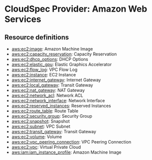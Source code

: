 # CloudSpec Provider: Amazon Web Services

## Resource definitions

* [aws:ec2:image](ec2/image.md): Amazon Machine Image
* [aws:ec2:capacity_reservation](ec2/capacity_reservation.md): Capacity Reservation
* [aws:ec2:dhcp_options](ec2/dhcp_options.md): DHCP Options
* [aws:ec2:elastic_gpu](ec2/elastic_gpu.md): Elastic Graphics Accelerator
* [aws:ec2:flow_log](ec2/flow_log.md): VPC Flow Log
* [aws:ec2:instance](ec2/instance.md): EC2 Instance
* [aws:ec2:internet_gateway](ec2/internet_gateway.md): Internet Gateway
* [aws:ec2:local_gateway](ec2/local_gateway.md): Transit Gateway
* [aws:ec2:nat_gateway](ec2/nat_gateway.md): NAT Gateway
* [aws:ec2:network_acl](ec2/network_acl.md): Network ACL
* [aws:ec2:network_interface](ec2/network_interface.md): Network Interface
* [aws:ec2:reserved_instances](ec2/reserved_instances.md): Reserved Instances
* [aws:ec2:route_table](ec2/route_table.md): Route Table
* [aws:ec2:security_group](ec2/security_group.md): Security Group
* [aws:ec2:snapshot](ec2/snapshot.md): Snapshot
* [aws:ec2:subnet](ec2/subnet.md): VPC Subnet
* [aws:ec2:transit_gateway](ec2/transit_gateway.md): Transit Gateway
* [aws:ec2:volume](ec2/volume.md): Volume
* [aws:ec2:vpc_peering_connection](ec2/vpc_peering_connection.md): VPC Peering Connection
* [aws:ec2:vpc](ec2/vpc.md): Virtual Private Cloud
* [aws:iam:iam_instance_profile](iam/iam_instance_profile.md): Amazon Machine Image
